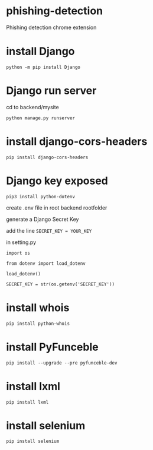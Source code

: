 # phishing-detection
Phishing detection chrome extension

# install Django
`python -m pip install Django`

# Django run server

cd to backend/mysite

`python manage.py runserver`

# install django-cors-headers
`pip install django-cors-headers`

# Django key exposed
`pip3 install python-dotenv`

create .env file in root backend rootfolder

generate a Django Secret Key

add the line `SECRET_KEY = YOUR_KEY`

in setting.py

`import os`

`from dotenv import load_dotenv`

`load_dotenv()`

`SECRET_KEY = str(os.getenv('SECRET_KEY'))`

# install whois
`pip install python-whois` 

# install PyFunceble
`pip install --upgrade --pre pyfunceble-dev`

# install lxml
`pip install lxml`

# install selenium
`pip install selenium`
